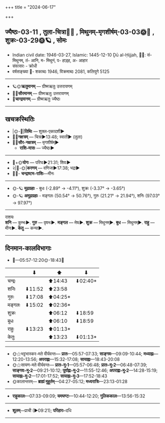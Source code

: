 +++
title = "2024-06-17"

+++
## ज्यैष्ठः-03-11  ,  तुला-चित्रा🌛🌌  ,  मिथुनम्-मृगशीर्षम्-03-03🌞🌌  ,  शुक्रः-03-29🌞🪐  ,  सोमः
- Indian civil date: 1946-03-27, Islamic: 1445-12-10 Ḏū al-Ḥijjah, 🌌🌞: सं- मिथुनम्, तं- आनि, म- मिथुनं, प- हाड़्ह, अ- आहार
- संवत्सरः - क्रोधी
- वर्षसङ्ख्या 🌛- शकाब्दः 1946, विक्रमाब्दः 2081, कलियुगे 5125
___________________
- 🪐🌞**ऋतुमानम्** — ग्रीष्मऋतुः उत्तरायणम्
- 🌌🌞**सौरमानम्** — ग्रीष्मऋतुः उत्तरायणम्
- 🌛**चान्द्रमानम्** — ग्रीष्मऋतुः ज्यैष्ठः
___________________


## खचक्रस्थितिः
- |🌞-🌛|**तिथिः** — शुक्ल-एकादशी►  
- 🌌🌛**नक्षत्रम्** — चित्रा►13:48; स्वाती► (तुला)  
- 🌌🌞**सौर-नक्षत्रम्** — मृगशीर्षम्►  
  - **राशि-मासः** — ज्यैष्ठः► 
___________________
- 🌛+🌞**योगः** — परिघः►21:31; शिवः►  
- २|🌛-🌞|**करणम्** — वणिजा►17:38; भद्रा►  
- 🌌🌛- **चन्द्राष्टम-राशिः**—मीनः  
___________________
- 🌞-🪐 **मूढग्रहाः** - बुधः (-2.89° → -4.11°), शुक्रः (-3.37° → -3.65°)
- 🌞-🪐 **अमूढग्रहाः** - मङ्गलः (50.54° → 50.76°), गुरुः (21.21° → 21.94°), शनिः (97.03° → 97.97°)
___________________
राशयः  
**शनि** — कुम्भः►. **गुरु** — वृषभः►. **मङ्गल** — मेषः►. **शुक्र** — मिथुनम्►. **बुध** — मिथुनम्►. **राहु** — मीनः►. **केतु** — कन्या►. 
___________________


## दिनमान-कालविभागाः
- 🌅—05:57-12:20🌞-18:43🌇  

|      |⬇     |⬆     |⬇     |
|------|-----|-----|------|
|चन्द्रः|     |⬆14:43 |⬇02:40*|
|शनिः   |⬇11:52 |⬆23:58 |     |
|गुरुः  |⬇17:08 |⬆04:25*|     |
|मङ्गलः |⬇15:02 |⬆02:36*|     |
|शुक्रः |     |⬆06:12 |⬇18:59 |
|बुधः   |     |⬆06:10 |⬇18:59 |
|राहुः  |⬇13:23 |⬆01:13*|     |
|केतुः  |     |⬆13:23 |⬇01:13*|
___________________
- 🌞⚝भट्टभास्कर-मते वीर्यवन्तः— **प्रातः**—05:57-07:33; **साङ्गवः**—09:09-10:44; **मध्याह्नः**—12:20-13:56; **अपराह्णः**—15:32-17:08; **सायाह्नः**—18:43-20:08  
- 🌞⚝सायण-मते वीर्यवन्तः— **प्रातः-मु॰1**—05:57-06:48; **प्रातः-मु॰2**—06:48-07:39; **साङ्गवः-मु॰2**—09:21-10:12; **पूर्वाह्णः-मु॰2**—11:55-12:46; **अपराह्णः-मु॰2**—14:28-15:19; **सायाह्नः-मु॰2**—17:01-17:52; **सायाह्नः-मु॰3**—17:52-18:43  
- 🌞कालान्तरम्— **ब्राह्मं मुहूर्तम्**—04:27-05:12; **मध्यरात्रिः**—23:13-01:28  
___________________
- **राहुकालः**—07:33-09:09; **यमघण्टः**—10:44-12:20; **गुलिककालः**—13:56-15:32  
___________________
- **शूलम्**—प्राची (►09:21); **परिहारः**–दधि  
___________________
